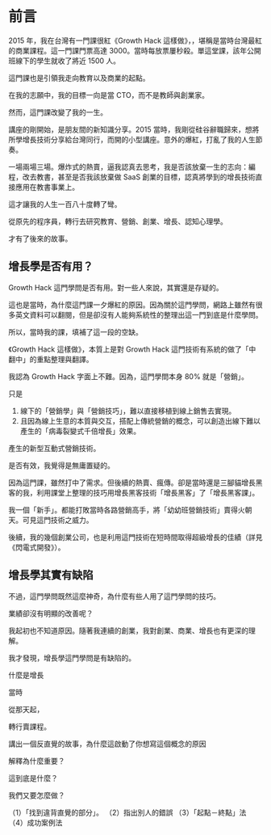 # 前言

2015 年，我在台灣有一門課很紅《Growth Hack 這樣做》，，堪稱是當時台灣最紅的商業課程。這一門課門票高達 3000。當時每放票屢秒殺。單這堂課，該年公開班線下的學生就收了將近 1500 人。

這門課也是引領我走向教育以及商業的起點。

在我的志願中，我的目標一向是當 CTO，而不是教師與創業家。

然而，這門課改變了我的一生。

講座的剛開始，是朋友間的新知識分享。2015 當時，我剛從硅谷辭職歸來，想將所學增長技術分享給台灣同行，而開的小型講座。意外的爆紅，打亂了我的人生節奏。

一場兩場三場。爆炸式的熱賣，逼我認真去思考，我是否該放棄一生的志向：編程，改去教書，甚至是否我該放棄做 SaaS 創業的目標，認真將學到的增長技術直接應用在教書事業上。

這才讓我的人生一百八十度轉了彎。

從原先的程序員，轉行去研究教育、營銷、創業、增長、認知心理學。

才有了後來的故事。

## 增長學是否有用？

Growth Hack 這門學問是否有用。對一些人來說，其實還是存疑的。

這也是當時，為什麼這門課一夕爆紅的原因。因為關於這門學問，網路上雖然有很多英文資料可以翻閱，但是卻沒有人能夠系統性的整理出這一門到底是什麼學問。

所以，當時我的課，填補了這一段的空缺。


《Growth Hack 這樣做》，本質上是對 Growth Hack 這門技術有系統的做了「中翻中」的重點整理與翻譯。

我認為 Growth Hack 字面上不難。因為，這門學問本身 80% 就是「營銷」。

只是

1. 線下的「營銷學」與「營銷技巧」，難以直接移植到線上銷售去實現。
2. 且因為線上生意的本質與交互，搭配上傳統營銷的概念，可以創造出線下難以產生的「病毒裂變式千倍增長」效果。

產生的新型互動式營銷技術。

是否有效，我覺得是無庸置疑的。

因為這門課，雖然打中了需求。但後續的熱賣、瘋傳。卻是當時還是三腳貓增長黑客的我，利用課堂上整理的技巧用增長黑客技術「增長黑客」了「增長黑客課」。

我一個「新手」。都能打敗當時各路營銷高手，將「幼幼班營銷技術」賣得火朝天。可見這門技術之威力。

後續，我的幾個創業公司，也是利用這門技術在短時間取得超級增長的佳績（詳見《閃電式開發》）。

## 增長學其實有缺陷

不過，這門學問既然這麼神奇，為什麼有些人用了這門學問的技巧。

業績卻沒有明顯的改善呢？

我起初也不知道原因。隨著我連續的創業，我對創業、商業、增長也有更深的理解。

我才發現，增長學這門學問是有缺陷的。

什麼是增長

當時

從那天起，

轉行賣課程。


講出一個反直覺的故事，為什麼這啟動了你想寫這個概念的原因

解釋為什麼重要？

這到底是什麼？

我們又要怎麼做？

（1）「找到違背直覺的部分」。
（2）指出別人的錯誤
（3）「起點－終點」法
（4）成功案例法
